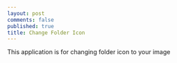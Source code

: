 ```yaml
---
layout: post
comments: false
published: true
title: Change Folder Icon
---
```

This application is for changing folder icon to your image    